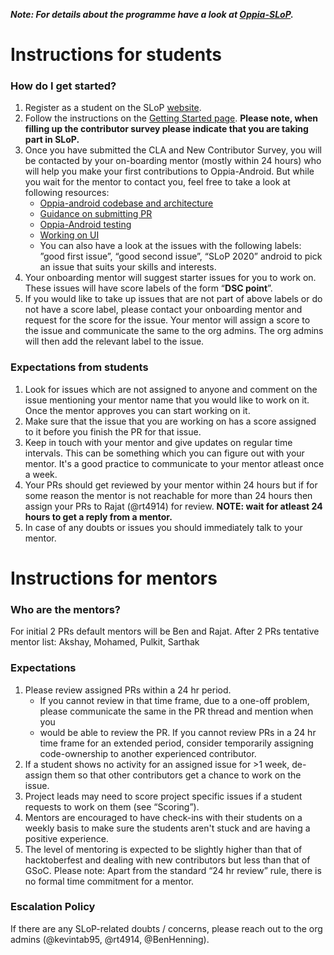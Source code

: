 **_Note: For details about the programme have a look at [Oppia-SLoP](https://github.com/oppia/oppia/wiki/SLoP-2020)._**

# Instructions for students
### How do I get started?
1. Register as a student on the SLoP [website](https://slop.dscdaiict.in/).
2. Follow the instructions on the [Getting Started page](https://github.com/oppia/oppia-android/wiki). **Please note, when filling up the contributor survey please indicate that you are taking part in SLoP.**
3. Once you have submitted the CLA and New Contributor Survey, you will be contacted by your on-boarding mentor (mostly within 24 hours) who will help you make your first contributions to Oppia-Android. But while you wait for the mentor to contact you, feel free to take a look at following resources:
    - [Oppia-android codebase and architecture](https://github.com/oppia/oppia-android/wiki/Overview-of-the-Oppia-Android-codebase-and-architecture)
    - [Guidance on submitting PR](https://github.com/oppia/oppia-android/wiki/Guidance-on-submitting-a-PR)
    - [Oppia-Android testing](https://github.com/oppia/oppia-android/wiki/Oppia-Android-Testing)
    - [Working on UI](https://github.com/oppia/oppia-android/wiki/Working-on-UI)
    - You can also have a look at the issues with the following labels: ”good first issue”, “good second issue”, “SLoP 2020” android to pick an issue that suits your skills and interests. 
4. Your onboarding mentor will suggest starter issues for you to work on. These issues will have score labels of the form “**DSC <number> point**”.
5. If you would like to take up issues that are not part of above labels or do not have a score label, please contact your onboarding mentor and request for the score for the issue. Your mentor will assign a score to the issue and communicate the same to the org admins. The org admins will then add the relevant label to the issue.

### Expectations from students
1. Look for issues which are not assigned to anyone and comment on the issue mentioning your mentor name that you would like to work on it. Once the mentor approves you can start working on it.
2. Make sure that the issue that you are working on has a score assigned to it before you finish the PR for that issue.
3. Keep in touch with your mentor and give updates on regular time intervals. This can be something which you can figure out with your mentor. It's a good practice to communicate to your mentor atleast once a week.
4. Your PRs should get reviewed by your mentor within 24 hours but if for some reason the mentor is not reachable for more than 24 hours then assign your PRs to Rajat (@rt4914) for review. **NOTE: wait for atleast 24 hours to get a reply from a mentor.**
5. In case of any doubts or issues you should immediately talk to your mentor.

# Instructions for mentors

### Who are the mentors?
For initial 2 PRs default mentors will be Ben and Rajat.
After 2 PRs tentative mentor list: Akshay, Mohamed, Pulkit, Sarthak

### Expectations
1. Please review assigned PRs within a 24 hr period.
    - If you cannot review in that time frame, due to a one-off problem, please communicate the same in the PR thread and mention when you     
    - would be able to review the PR.
If you cannot review PRs in a 24 hr time frame for an extended period, consider temporarily assigning code-ownership to another experienced contributor.
2. If a student shows no activity for an assigned issue for >1 week, de-assign them so that other contributors get a chance to work on the issue.
3. Project leads may need to score project specific issues if a student requests to work on them (see “Scoring”).
4. Mentors are encouraged to have check-ins with their students on a weekly basis to make sure the students aren't stuck and are having a positive experience.
5. The level of mentoring is expected to be slightly higher than that of hacktoberfest and dealing with new contributors but less than that of GSoC.
Please note: Apart from the standard “24 hr review” rule, there is no formal time commitment for a mentor.

### Escalation Policy
If there are any SLoP-related doubts / concerns, please reach out to the org admins (@kevintab95, @rt4914, @BenHenning).
